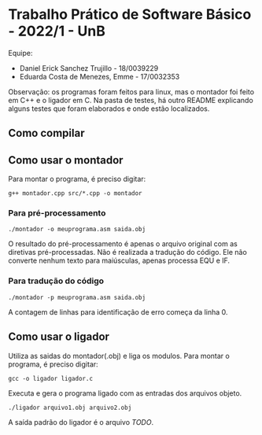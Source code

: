 # Trabalho Prático de Software Básico - 2022/1 - UnB

Equipe:
* Daniel Erick Sanchez Trujillo - 18/0039229
* Eduarda Costa de Menezes, Emme - 17/0032353

Observação: os programas foram feitos para linux, mas o montador foi feito em C++ e o ligador em C. Na pasta de testes, há outro README explicando alguns testes que foram elaborados e onde estão localizados.

## Como compilar

## Como usar o montador

Para montar o programa, é preciso digitar:
```
g++ montador.cpp src/*.cpp -o montador
```

### Para pré-processamento

```
./montador -o meuprograma.asm saida.obj
```

O resultado do pré-processamento é apenas o arquivo original com as diretivas pré-processadas. Não é realizada a tradução do código. Ele não converte nenhum texto para maiúsculas, apenas processa EQU e IF.

### Para tradução do código

```
./montador -p meuprograma.asm saida.obj
```

A contagem de linhas para identificação de erro começa da linha 0.

## Como usar o ligador
Utiliza as saidas do montador(.obj) e liga os modulos. Para montar o programa, é preciso digitar:
```
gcc -o ligador ligador.c
```
Executa e gera o programa ligado com as entradas dos arquivos objeto.
```
./ligador arquivo1.obj arquivo2.obj
```

A saída padrão do ligador é o arquivo *TODO*.
